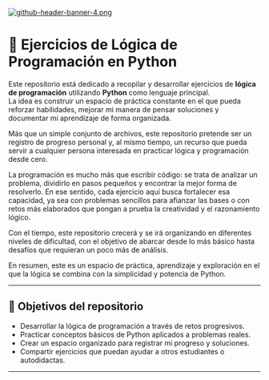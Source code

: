 [![github-header-banner-4.png](https://i.postimg.cc/ZKQD6bdb/github-header-banner-4.png)](https://postimg.cc/gnvDWPsQ)

# 🧩 Ejercicios de Lógica de Programación en Python

Este repositorio está dedicado a recopilar y desarrollar ejercicios de **lógica de programación** utilizando **Python** como lenguaje principal.  
La idea es construir un espacio de práctica constante en el que pueda reforzar habilidades, mejorar mi manera de pensar soluciones y documentar mi aprendizaje de forma organizada.  

Más que un simple conjunto de archivos, este repositorio pretende ser un registro de progreso personal y, al mismo tiempo, un recurso que pueda servir a cualquier persona interesada en practicar lógica y programación desde cero.  

La programación es mucho más que escribir código: se trata de analizar un problema, dividirlo en pasos pequeños y encontrar la mejor forma de resolverlo. En ese sentido, cada ejercicio aquí busca fortalecer esa capacidad, ya sea con problemas sencillos para afianzar las bases o con retos más elaborados que pongan a prueba la creatividad y el razonamiento lógico.  

Con el tiempo, este repositorio crecerá y se irá organizando en diferentes niveles de dificultad, con el objetivo de abarcar desde lo más básico hasta desafíos que requieran un poco más de análisis.  

En resumen, este es un espacio de práctica, aprendizaje y exploración en el que la lógica se combina con la simplicidad y potencia de Python.  

---

## 🎯 Objetivos del repositorio
- Desarrollar la lógica de programación a través de retos progresivos.  
- Practicar conceptos básicos de Python aplicados a problemas reales.  
- Crear un espacio organizado para registrar mi progreso y soluciones.  
- Compartir ejercicios que puedan ayudar a otros estudiantes o autodidactas.  

---
